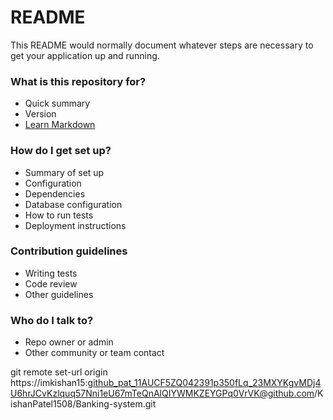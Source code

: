 # README #

This README would normally document whatever steps are necessary to get your application up and running.

### What is this repository for? ###

* Quick summary
* Version
* [Learn Markdown](https://bitbucket.org/tutorials/markdowndemo)

### How do I get set up? ###

* Summary of set up
* Configuration
* Dependencies
* Database configuration
* How to run tests
* Deployment instructions

### Contribution guidelines ###

* Writing tests
* Code review
* Other guidelines

### Who do I talk to? ###

* Repo owner or admin
* Other community or team contact

git remote set-url origin https://imkishan15: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@github.com/KishanPatel1508/Banking-system.git
